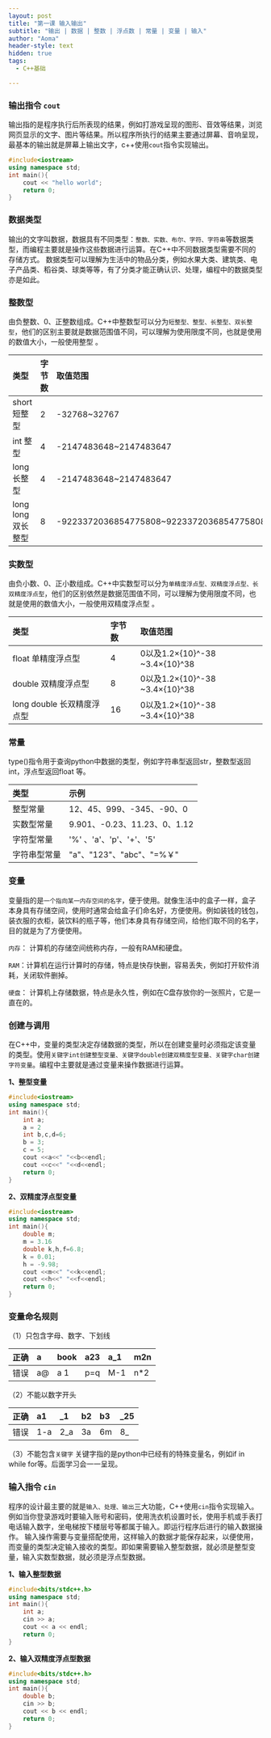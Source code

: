 ```yaml
---
layout: post
title: "第一课 输入输出"
subtitle: "输出 | 数据 | 整数 | 浮点数 | 常量 | 变量 | 输入"
author: "Aoma"
header-style: text
hidden: true
tags:
  - C++基础

---
```


### 输出指令 `cout`

输出指的是程序执行后所表现的结果，例如打游戏呈现的图形、音效等结果，浏览网页显示的文字、图片等结果。所以程序所执行的结果主要通过屏幕、音响呈现，最基本的输出就是屏幕上输出文字，c++使用`cout`指令实现输出。

```c++
#include<iostream>
using namespace std;
int main(){
    cout << "hello world";
    return 0;  
}
```

### 数据类型

输出的文字叫数据，数据具有不同类型：`整数、实数、布尔、字符、字符串`等数据类型，而编程主要就是操作这些数据进行运算。在C++中不同数据类型需要不同的存储方式。
数据类型可以理解为生活中的物品分类，例如水果大类、建筑类、电子产品类、稻谷类、球类等等，有了分类才能正确认识、处理，编程中的数据类型亦是如此。

### 整数型

由负整数、0、正整数组成。C++中整数型可以分为`短整型、整型、长整型、双长整型`，他们的区别主要就是数据范围值不同，可以理解为使用限度不同，也就是使用的数值大小，一般使用整型 。


| 类型               | 字节数 | 取值范围                                 |
| :----------------- | :----- | :--------------------------------------- |
| short 短整型       | 2      | -32768~32767                             |
| int 整型           | 4      | -2147483648~2147483647                   |
| long 长整型        | 4      | -2147483648~2147483647                   |
| long long 双长整型 | 8      | -9223372036854775808~9223372036854775808 |


### 实数型

由负小数、0、正小数组成。C++中实数型可以分为`单精度浮点型、双精度浮点型、长双精度浮点型`，他们的区别依然是数据范围值不同，可以理解为使用限度不同，也就是使用的数值大小，一般使用双精度浮点型 。


| 类型                       | 字节数 | 取值范围                       |
| :------------------------- | :----- | :----------------------------- |
| float 单精度浮点型         | 4      | 0以及1.2×{10}^-38 ~3.4×{10}^38 |
| double 双精度浮点型        | 8      | 0以及1.2×{10}^-38 ~3.4×{10}^38 |
| long double 长双精度浮点型 | 16     | 0以及1.2×{10}^-38 ~3.4×{10}^38 |



### 常量

type()指令用于查询python中数据的类型，例如字符串型返回str，整数型返回int，浮点型返回float 等。


| **类型**     | **示例**                     |
| :----------- | :--------------------------- |
| 整型常量     | 12、45、999、-345、-90、0    |
| 实数型常量   | 9.901、-0.23、11.23、0、1.12 |
| 字符型常量   | '%' 、'a'、'p'、'+'、'5'     |
| 字符串型常量 | "a"、"123"、"abc"、"=%￥"    |

### 变量

变量指的是`一个指向某一内存空间的名字`，便于使用。就像生活中的盒子一样，盒子本身具有存储空间，使用时通常会给盒子们命名好，方便使用。例如装钱的钱包，装衣服的衣柜，装饮料的瓶子等，他们本身具有存储空间，给他们取不同的名字，目的就是为了方便使用。

`内存`： 计算机的存储空间统称内存，一般有RAM和硬盘。

`RAM`：计算机在运行计算时的存储，特点是快存快删，容易丢失，例如打开软件消耗，关闭软件删掉。

`硬盘`： 计算机上存储数据，特点是永久性，例如在C盘存放你的一张照片，它是一直在的。

### 创建与调用

在C++中，变量的类型决定存储数据的类型，所以在创建变量时必须指定该变量的类型。使用`关键字int创建整型变量、关键字double创建双精度型变量、关键字char创建字符变量`。编程中主要就是通过变量来操作数据进行运算。

**1、整型变量**

```c++
#include<iostream>
using namespace std;
int main(){
    int a;
    a = 2
    int b,c,d=6;
    b = 3;
    c = 5;
    cout <<a<<" "<<b<<endl;
    cout <<c<<" "<<d<<endl;
    return 0;  
}
```

**2、双精度浮点型变量**

```c++
#include<iostream>
using namespace std;
int main(){
    double m;
    m = 3.16
    double k,h,f=6.8;
    k = 0.01;
    h = -9.98;
    cout <<m<<" "<<k<<endl;
    cout <<h<<" "<<f<<endl;
    return 0;  
}
```

### 变量命名规则

（1）只包含字母、数字、下划线


| 正确 | a    | book | a23  | a_1  | m2n  |
| :--- | :--- | :--- | :--- | :--- | :--- |
| 错误 | a@   | a 1  | p=q  | M-1  | n*2  |

（2）不能以数字开头


| 正确 | a1   | _1   | b2   | b3   | _25  |
| :--- | :--- | :--- | :--- | :--- | :--- |
| 错误 | 1-a  | 2_a  | 3a   | 6m   | 8_   |

（3）不能包含`关键字`
关键字指的是python中已经有的特殊变量名，例如if in while for等。后面学习会一一呈现。

### 输入指令 `cin`

程序的设计最主要的就是`输入、处理、输出`三大功能，C++使用`cin`指令实现输入。例如当你登录游戏时要输入账号和密码，使用洗衣机设置时长，使用手机或手表打电话输入数字，坐电梯按下楼层号等都属于输入。即运行程序后进行的输入数据操作。
输入操作需要与变量搭配使用，这样输入的数据才能保存起来，以便使用，而变量的类型决定输入接收的类型。即如果需要输入整型数据，就必须是整型变量，输入实数型数据，就必须是浮点型数据。

**1、输入整型数据**

```c++
#include<bits/stdc++.h>
using namespace std;
int main(){
    int a;
    cin >> a;
    cout << a << endl;
    return 0;
}
```

**2、输入双精度浮点型数据**

```c++
#include<bits/stdc++.h>
using namespace std;
int main(){
    double b;
    cin >> b;
    cout << b << endl;
    return 0;  
}
```
